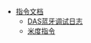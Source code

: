 - [指令文档](/知识库/指令文档/README.md)
  - [DAS蓝牙调试日志](/知识库/指令文档/DAS蓝牙调试日志.md)
  - [米度指令](/知识库/指令文档/米度指令.md)
